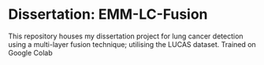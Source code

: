 # Dissertation: EMM-LC-Fusion
This repository houses my dissertation project for lung cancer detection using a multi-layer fusion technique; 
utilising the LUCAS dataset. Trained on Google Colab 

